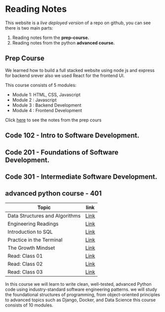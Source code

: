 # Reading Notes
This website is a *live deployed version* of a repo on github, you can see there is two main parts:
1. Reading notes form the **prep-course.**
2. Reading notes from the python **advanced course.**

## Prep Course
We learned how to build a full stacked website using node js and express for backend srever also we used React for the frontend UI.

This course consists of 5 modules:
- Module 1: HTML, CSS, Javascript
- Module 2 : Javascript
- Module 3 : Backend Development
- Module 4 : Frontend Development

Click [here](https://ibraheem-areeda.github.io/my-notes/) to see the notes from the prep cours

## Code 102 - Intro to Software Development.
## Code 201 - Foundations of Software Development.
##  Code 301 - Intermediate Software Development.

## advanced python course - 401

| Topic | link |
| ----------- | ----------- |
| Data Structures and Algorithms | [Link](Data-Structures-and-Algorithms.md) |
| Engineering Readings | [Link](Engineering-Readings.md) |
| Introduction to SQL |  [Link](Introduction-to-SQL.md)  |
| Practice in the Terminal | [Link](Practice-in-the-Terminal.md) |
| The Growth Mindset | [Link](Growth-mindset.md)  |
| Read: Class 01 | [Link](Read-Class-01.md)  |
| Read: Class 02 | [Link](Read-Class-02.md)  |
| Read: Class 03 | [Link](Read-Class-03.md)  |


In this course we will learn to write clean, well-tested, advanced Python code using industry-standard software engineering patterns. we will study the foundational structures of programming, from object-oriented principles to advanced topics such as Django, Docker, and Data Science
this course consists of 10 modules.






